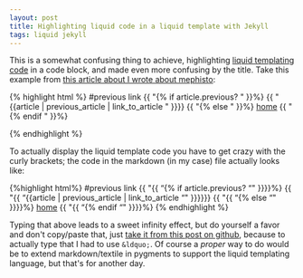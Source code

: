 ```yaml
--- 
layout: post
title: Highlighting liquid code in a liquid template with Jekyll
tags: liquid jekyll
---
```


This is a somewhat confusing thing to achieve, highlighting [liquid templating code][1] in a code block, and made even more confusing by the title. Take this example from [this article about I wrote about mephisto][2]:

{% highlight html %}
#previous link
{{ "{% if article.previous? " }}%}
  {{ "{{article | previous_article | link_to_article " }}}}
{{ "{% else " }}%}
  <a href="/">home</a>
{{ "{% endif " }}%}

{% endhighlight %}


To actually display the liquid template code you have to get crazy with the curly brackets; the code in the markdown (in my case) file actually looks like:

{%highlight html%}
#previous link
{{ "{{ “{% if article.previous? “" }}}}%}
	{{ "{{ “{{article | previous_article | link_to_article  “" }}}}}}
{{ "{{ “{% else “" }}}}%}
  <a href="/">home</a>
{{ "{{ “{% endif “" }}}}%}
{% endhighlight %}


Typing that above leads to a sweet infinity effect, but do yourself a favor and don't copy/paste that, just [take it from this post on github][3], because to actually type that I had to use `&ldquo;`. Of course a *proper* way to do would be to extend markdown/textile in pygments to support the liquid templating language, but that's for another day.



  [1]: http://liquidmarkup.org/
  [2]: /2009/04/17/mephisto-next-article-link-and-previous-article-link/
  [3]: http://github.com/scottkf/tesoriere.com/blob/master/_posts/2010-08-25-liquid-code-in-a-liquid-template-with-jekyll.markdown#L9-17

